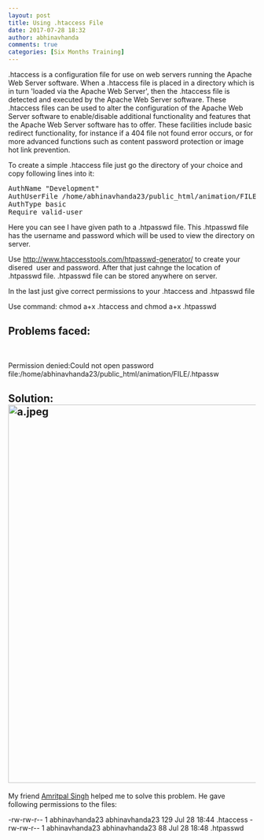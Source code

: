 ```yaml
---
layout: post
title: Using .htaccess File
date: 2017-07-28 18:32
author: abhinavhanda
comments: true
categories: [Six Months Training]
---
```

.htaccess is a configuration file for use on web servers running the Apache Web Server software. When a .htaccess file is placed in a directory which is in turn 'loaded via the Apache Web Server', then the .htaccess file is detected and executed by the Apache Web Server software. These .htaccess files can be used to alter the configuration of the Apache Web Server software to enable/disable additional functionality and features that the Apache Web Server software has to offer. These facilities include basic redirect functionality, for instance if a 404 file not found error occurs, or for more advanced functions such as content password protection or image hot link prevention.

To create a simple .htaccess file just go the directory of your choice and copy following lines into it:
<pre>AuthName "Development"
AuthUserFile /home/abhinavhanda23/public_html/animation/FILE/.htpasswd
AuthType basic
Require valid-user</pre>
Here you can see I have given path to a .htpasswd file. This .htpasswd file has the username and password which will be used to view the directory on server.

Use http://www.htaccesstools.com/htpasswd-generator/ to create your disered  user and password. After that just cahnge the location of .htpasswd file. .htpasswd file can be stored anywhere on server.

In the last just give correct permissions to your .htaccess and .htpasswd file

Use command: chmod a+x .htaccess and chmod a+x .htpasswd
<h2>Problems faced:</h2>
&nbsp;

Permission denied:Could not open password file:/home/abhinavhanda23/public_html/animation/FILE/.htpassw
<h2>Solution:<img class="alignnone size-full wp-image-555" src="https://abhinavhanda.files.wordpress.com/2017/07/a.jpeg" alt="a.jpeg" width="1366" height="768" /></h2>
My friend <a href="https://amritpals.com/">Amritpal Singh</a> helped me to solve this problem. He gave following permissions to the files:

-rw-rw-r-- 1 abhinavhanda23 abhinavhanda23 129 Jul 28 18:44 .htaccess
-rw-rw-r-- 1 abhinavhanda23 abhinavhanda23 88 Jul 28 18:48 .htpasswd
